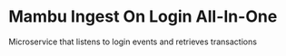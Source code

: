 # Mambu Ingest On Login All-In-One

Microservice that listens to login events and retrieves transactions
